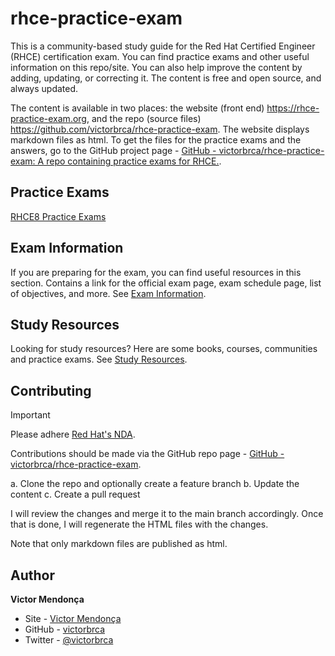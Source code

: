 # rhce-practice-exam

This is a community-based study guide for the Red Hat Certified Engineer (RHCE) certification exam. You can find practice exams and other useful information on this repo/site. You can also help improve the content by adding, updating, or correcting it. The content is free and open source, and always updated.

The content is available in two places: the website (front end) https://rhce-practice-exam.org, and the repo (source files) https://github.com/victorbrca/rhce-practice-exam. The website displays markdown files as html. To get the files for the practice exams and the answers, go to the GitHub project page - [GitHub - victorbrca/rhce-practice-exam: A repo containing practice exams for RHCE.](https://github.com/victorbrca/rhce-practice-exam).

## Practice Exams

[RHCE8 Practice Exams](rhce8/README.md)

## Exam Information

If you are preparing for the exam, you can find useful resources in this section. Contains a link for the official exam page, exam schedule page, list of objectives, and more. See [Exam Information](exam-information.md).

## Study Resources

Looking for study resources? Here are some books, courses, communities and practice exams. See [Study Resources](study-resources.md).

## Contributing

> [!IMPORTANT]
> Please adhere [Red Hat's NDA](https://www.redhat.com/en/about/red-hat-training-policies#terms).

Contributions should be made via the GitHub repo page - [GitHub - victorbrca/rhce-practice-exam](https://github.com/victorbrca/rhce-practice-exam).

a. Clone the repo and optionally create a feature branch
b. Update the content
c. Create a pull request

I will review the changes and merge it to the main branch accordingly. Once that is done, I will regenerate the HTML files with the changes.

Note that only markdown files are published as html.

## Author

**Victor Mendonça**

+ Site - [Victor Mendonça](https://victormendonca.com/)
+ GitHub - [victorbrca](https://github.com/victorbrca)
+ Twitter - [@victorbrca](https://twitter.com/victorbrca)